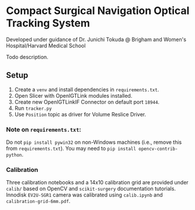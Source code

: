 # Compact Surgical Navigation Optical Tracking System

Developed under guidance of Dr. Junichi Tokuda @ Brigham and Women's Hospital/Harvard Medical School

Todo description.

## Setup

1. Create a `venv` and install dependencies in `requirements.txt`.
1. Open Slicer with OpenIGTLink modules installed.
1. Create new OpenIGTLinkIF Connector on default port `18944`.
1. Run `tracker.py`
1. Use `Position` topic as driver for Volume Reslice Driver.

### Note on `requirements.txt`:

Do not `pip install pywin32` on non-Windows machines (i.e., remove this from `requirements.txt`). You may need to `pip install opencv-contrib-python`.

### Calibration

Three calibration notebooks and a 14x10 calibration grid are provided under `calib/` based on OpenCV and `scikit-surgery` documentation tutorials. Innodisk `EV2U-SGR1` camera was calibrated using `calib.ipynb` and `calibration-grid-6mm.pdf`.
